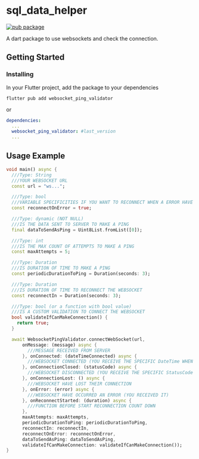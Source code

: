# sql_data_helper

[![pub package](https://img.shields.io/pub/v/websocket_ping_validator.svg)](https://pub.dev/packages/websocket_ping_validator)

A dart package to use websockets and check the connection.

## Getting Started

### Installing

In your Flutter project, add the package to your dependencies

`flutter pub add websocket_ping_validator`

or

```yml
dependencies:
  ...
  websocket_ping_validator: #last_version
  ...
```

## Usage Example

```dart
void main() async {
  ///Type: String
  ///YOUR WEBSOCKET URL
  const url = "ws...";

  ///Type: bool
  ///VARIABLE SPECIFICITIES IF YOU WANT TO RECONNECT WHEN A ERROR HAVE OCCURRED
  const reconnectOnError = true;

  ///Type: dynamic (NOT NULL)
  ///IS THE DATA SENT TO SERVER TO MAKE A PING
  final dataToSendAsPing = Uint8List.fromList([0]);

  ///Type: int
  ///IS THE MAX COUNT OF ATTEMPTS TO MAKE A PING
  const maxAttempts = 5;

  ///Type: Duration
  ///IS DURATION OF TIME TO MAKE A PING
  const periodicDurationToPing = Duration(seconds: 3);

  ///Type: Duration
  ///IS DURATION OF TIME TO RECONNECT THE WEBSOCKET
  const reconnectIn = Duration(seconds: 3);

  ///Type: bool (or a function with bool value)
  ///IS A CUSTOM VALIDATION TO CONNECT THE WEBSOCKET
  bool validateIfCanMakeConnection() {
    return true;
  }

  await WebsocketPingValidator.connectWebSocket(url,
      onMessage: (message) async {
        ///MESSAGE RECEIVED FROM SERVER
      }, onConnected: (dateTimeConnected) async {
        ///WEBSOCKET CONNECTED (YOU RECEIVE THE SPECIFIC DateTime WHEN THE CONNECTION OCCURRED)
      }, onConnectionClosed: (statusCode) async {
        ///WEBSOCKET DISCONNECTED (YOU RECEIVE THE SPECIFIC StatusCode IN int WHEN THE DISCONNECTION OCCURRED)
      }, onConnectionLost: () async {
        ///WEBSOCKET HAVE LOST THEIR CONNECTION
      }, onError: (error) async {
        ///WEBSOCKET HAVE OCCURRED AN ERROR (YOU RECEIVED IT)
      }, onReconnectStarted: (duration) async {
        ///FUNCTION BEFORE START RECONNECTION COUNT DOWN
      },
      maxAttempts: maxAttempts,
      periodicDurationToPing: periodicDurationToPing,
      reconnectIn: reconnectIn,
      reconnectOnError: reconnectOnError,
      dataToSendAsPing: dataToSendAsPing,
      validateIfCanMakeConnection: validateIfCanMakeConnection());
}
```